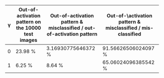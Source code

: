 | γ | Out-of-activation pattern on the 10000 test images | Out-of-activation pattern & misclassified / out-of-activation pattern | Out-of-\activation pattern & misclassified / mis-classified |
| - | - | - | - |
| 0 | 23.98 % | 3.16930775646372 % | 91.56626506024097 % |
| 1 |  6.25 % | 8.64 % | 65.06024096385542 % |
